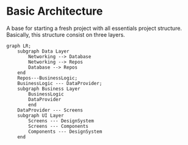 # Basic Architecture

A base for starting a fresh project with all essentials project structure. Basically, this structure consist on three layers. 


```mermaid
graph LR;
    subgraph Data Layer
        Networking --> Database
        Networking --> Repos
        Database --> Repos
    end
    Repos---BusinessLogic;
    BusinessLogic --- DataProvider;
    subgraph Business Layer
        BusinessLogic
        DataProvider
        end
    DataProvider --- Screens
    subgraph UI Layer
        Screens --- DesignSystem
        Screens --- Components
        Components --- DesignSystem
    end

```
